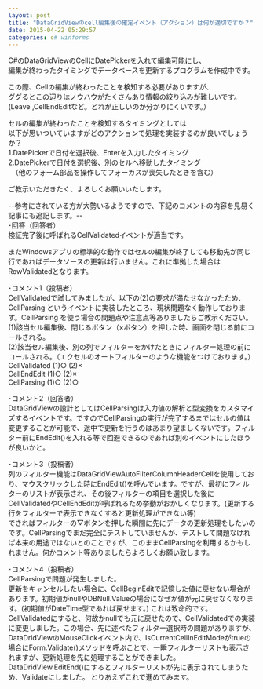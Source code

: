 ```yaml
---
layout: post
title: "DataGridViewのcell編集後の確定イベント（アクション）は何が適切ですか？"
date: 2015-04-22 05:29:57
categories: c# winforms
---
```

<p>C#のDataGridViewのCellにDatePickerを入れて編集可能にし、<br>
編集が終わったタイミングでデータベースを更新するプログラムを作成中です。</p>

<p>この際、Cellの編集が終わったことを検知する必要がありますが、<br>
ググるとこの辺りはノウハウがたくさんあり情報の絞り込みが難しいです。<br>
(Leave ,CellEndEditなど。どれが正しいのか分かりにくいです。）</p>

<p>セルの編集が終わったことを検知するタイミングとしては<br>
以下が思いついていますがどのアクションで処理を実装するのが良いでしょうか？<br>
1.DatePickerで日付を選択後、Enterを入力したタイミング<br>
2.DatePickerで日付を選択後、別のセルへ移動したタイミング<br>
　（他のフォーム部品を操作してフォーカスが喪失したときを含む）</p>

<p>ご教示いただきたく、よろしくお願いいたします。</p>

<p>--参考にされている方が大勢いるようですので、下記のコメントの内容を見易く記事にも追記します。--<br>
･回答（回答者）<br>
検証完了後に呼ばれるCellValidatedイベントが適当です。</p>

<p>またWindowsアプリの標準的な動作ではセルの編集が終了しても移動先が同じ行であればデータソースの更新は行いません。これに準拠した場合はRowValidatedとなります。</p>

<p>･コメント1（投稿者）<br>
CellValidatedで試してみましたが、以下の(2)の要求が満たせなかったため、CellParsing というイベントに実装したところ、現状問題なく動作しております。CellParsing を使う場合の問題点や注意点等ありましたらご教示ください。<br>
 (1)該当セル編集後、閉じるボタン（×ボタン）を押した時、画面を閉じる前にコールされる。<br>
 (2)該当セル編集後、別の列でフィルターをかけたときにフィルター処理の前にコールされる。（エクセルのオートフィルターのよ‌​うな機能をつけております。） <br>
CellValidated (1)○ (2)× <br>
CellEndEdit   (1)○ (2)× <br>
CellParsing   (1)○ (2)○</p>

<p>･コメント2（回答者）<br>
DataGridViewの設計としてはCellParsingは入力値の解析と型変換をカスタマイズするイベントです。ですの‌​でCellParsingの実行が完了する‌​まではセルの値は変更することが可能で、途‌​中で更新を行うのはあまり望ましくないです‌​。フィルター前にEndEdit()を入れ‌​る等で回避できるのであれば別のイベントに‌​したほうが良いかと。</p>

<p>･コメント3（投稿者）<br>
列のフィルター機能はDataGridViewAutoFilterColumnHeaderCellを使用しており、マウスク‌​リックした時にEndEdit()を呼んで‌​います。ですが、最初にフィルターのリスト‌​が表示され、その後フィルターの項目を選択‌​した後にCellValidatedやCe‌​llEndEditが呼ばれるため挙動がお‌​かしくなります。(更新する行をフィルター‌​で表示できなくすると更新処理ができない等‌​)　<br>
できればフィルターの▽ボタンを押した‌​瞬間に先にデータの更新処理をしたいのです‌​。CellParsingでまだ完全にテス‌​トしていませんが、テストして問題なければ‌​本来の用途ではないとのことですが、このま‌​まCellParsingを利用するかもし‌​れません。何かコメント等ありましたらよろ‌​しくお願い致します。</p>

<p>･コメント4（投稿者）<br>
CellParsingで問題が発生しました。<br>
更新をキャンセルしたい場合に、CellBeginEditで記憶した値に戻せな‌​い場合があります。初期値がnullやDB‌​Null.Valueの場合になぜか値が元‌​に戻せなくなります。(初期値がDateT‌​ime型であれば戻せます。) これは致命的です。<br>
CellValidatedにすると、何故かnullでも元に戻せたので、CellValidatedでの実‌​装に変更しました。この場合、先に述べたフ‌​ィルター選択時の問題がありますが、Dat‌​aDridViewのMouseClick‌​イベント内で、IsCurrentCell‌​InEditModeがtrueの場合にF‌​orm.Validate()メソッドを呼‌​ぶことで、一瞬フィルターリストも表示され‌​ますが、更新処理を先に処理することができ‌​ました。<br>
DataDridView.Edi‌​tEnd()にするとフィルターリストが先‌​に表示されてしまうため、Validate‌​にしました。 とりあえずこれで進めてみます。</p>
